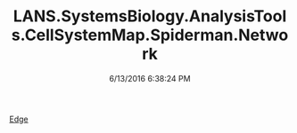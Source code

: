 ﻿---
title: LANS.SystemsBiology.AnalysisTools.CellSystemMap.Spiderman.Network
date: 6/13/2016 6:38:24 PM
---

[Edge](T-LANS.SystemsBiology.AnalysisTools.CellSystemMap.Spiderman.Network.Edge.html)
